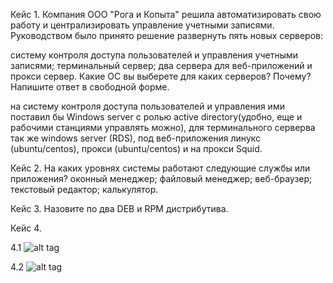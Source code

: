 Кейс 1.
Компания ООО "Рога и Копыта" решила автоматизировать свою работу и централизировать управление учетными записями. Руководством было принято решение развернуть пять новых серверов:

систему контроля доступа пользователей и управления учетными записями;
терминальный сервер;
два сервера для веб-приложений и прокси сервер.
Какие ОС вы выберете для каких серверов? Почему?
Напишите ответ в свободной форме.

на систему контроля доступа пользователей и управления ими поставил бы Windows server c ролью active directory(удобно, еще и рабочими станциями управлять можно), для терминального серверва так же windows server (RDS), под веб-приложения линукс (ubuntu/centos), прокси (ubuntu/centos) и на прокси Squid.

Кейс 2.
На каких уровнях системы работают следующие службы или приложения?
оконный менеджер;
файловый менеджер;
веб-браузер;
текстовый редактор;
калькулятор.

Кейс 3.
Назовите по два DEB и RPM дистрибутива.

Кейс 4.

4.1
![alt tag](https://github.com/avo1yanskiy/slin-homeworks/blob/main/image/Screenshot_84.png "4.1")

4.2
![alt tag](https://github.com/avo1yanskiy/slin-homeworks/blob/main/image/Screenshot_85.png "4.2")
